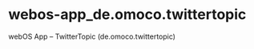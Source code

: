 webos-app_de.omoco.twittertopic
===============================

webOS App – TwitterTopic (de.omoco.twittertopic)
